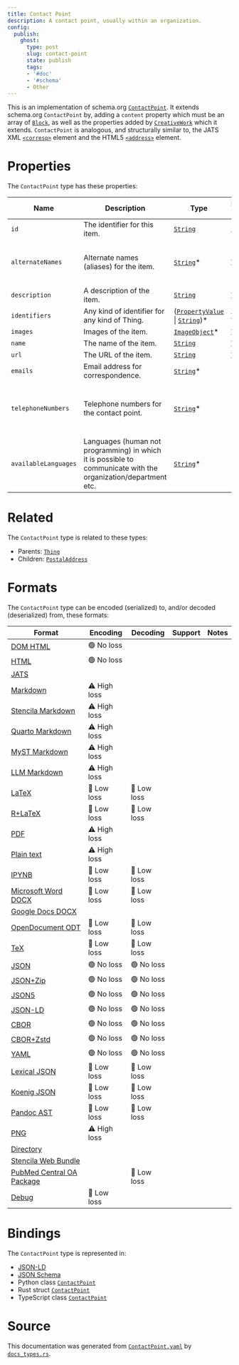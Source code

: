 ```yaml
---
title: Contact Point
description: A contact point, usually within an organization.
config:
  publish:
    ghost:
      type: post
      slug: contact-point
      state: publish
      tags:
      - '#doc'
      - '#schema'
      - Other
---
```


This is an implementation of schema.org [`ContactPoint`](https://schema.org/ContactPoint). It extends schema.org `ContactPoint` by, adding a `content` property which must be an array of [`Block`](./Block), as well as the properties added by [`CreativeWork`](./CreativeWork) which it extends.
`ContactPoint` is analogous, and structurally similar to, the JATS XML [`<corresp>`](https://jats.nlm.nih.gov/archiving/tag-library/1.1/element/corresp.html) element and the HTML5 [`<address>`](https://dev.w3.org/html5/html-author/#the-address-element) element.

# Properties

The `ContactPoint` type has these properties:

| Name                 | Description                                                                                                    | Type                                                                                                                                                       | Inherited from                                                     | `JSON-LD @id`                                                      | Aliases                                                                                                          |
| -------------------- | -------------------------------------------------------------------------------------------------------------- | ---------------------------------------------------------------------------------------------------------------------------------------------------------- | ------------------------------------------------------------------ | ------------------------------------------------------------------ | ---------------------------------------------------------------------------------------------------------------- |
| `id`                 | The identifier for this item.                                                                                  | [`String`](https://stencila.ghost.io/docs/reference/schema/string)                                                                                         | [`Entity`](https://stencila.ghost.io/docs/reference/schema/entity) | [`schema:id`](https://schema.org/id)                               | -                                                                                                                |
| `alternateNames`     | Alternate names (aliases) for the item.                                                                        | [`String`](https://stencila.ghost.io/docs/reference/schema/string)*                                                                                        | [`Thing`](https://stencila.ghost.io/docs/reference/schema/thing)   | [`schema:alternateName`](https://schema.org/alternateName)         | `alternate-names`, `alternate_names`, `alternateName`, `alternate-name`, `alternate_name`                        |
| `description`        | A description of the item.                                                                                     | [`String`](https://stencila.ghost.io/docs/reference/schema/string)                                                                                         | [`Thing`](https://stencila.ghost.io/docs/reference/schema/thing)   | [`schema:description`](https://schema.org/description)             | -                                                                                                                |
| `identifiers`        | Any kind of identifier for any kind of Thing.                                                                  | ([`PropertyValue`](https://stencila.ghost.io/docs/reference/schema/property-value) \| [`String`](https://stencila.ghost.io/docs/reference/schema/string))* | [`Thing`](https://stencila.ghost.io/docs/reference/schema/thing)   | [`schema:identifier`](https://schema.org/identifier)               | `identifier`                                                                                                     |
| `images`             | Images of the item.                                                                                            | [`ImageObject`](https://stencila.ghost.io/docs/reference/schema/image-object)*                                                                             | [`Thing`](https://stencila.ghost.io/docs/reference/schema/thing)   | [`schema:image`](https://schema.org/image)                         | `image`                                                                                                          |
| `name`               | The name of the item.                                                                                          | [`String`](https://stencila.ghost.io/docs/reference/schema/string)                                                                                         | [`Thing`](https://stencila.ghost.io/docs/reference/schema/thing)   | [`schema:name`](https://schema.org/name)                           | -                                                                                                                |
| `url`                | The URL of the item.                                                                                           | [`String`](https://stencila.ghost.io/docs/reference/schema/string)                                                                                         | [`Thing`](https://stencila.ghost.io/docs/reference/schema/thing)   | [`schema:url`](https://schema.org/url)                             | -                                                                                                                |
| `emails`             | Email address for correspondence.                                                                              | [`String`](https://stencila.ghost.io/docs/reference/schema/string)*                                                                                        | -                                                                  | [`schema:email`](https://schema.org/email)                         | `email`                                                                                                          |
| `telephoneNumbers`   | Telephone numbers for the contact point.                                                                       | [`String`](https://stencila.ghost.io/docs/reference/schema/string)*                                                                                        | -                                                                  | [`schema:telephone`](https://schema.org/telephone)                 | `telephone`, `telephone-numbers`, `telephone_numbers`, `telephoneNumber`, `telephone-number`, `telephone_number` |
| `availableLanguages` | Languages (human not programming) in which it is possible to communicate with the organization/department etc. | [`String`](https://stencila.ghost.io/docs/reference/schema/string)*                                                                                        | -                                                                  | [`schema:availableLanguage`](https://schema.org/availableLanguage) | `available-languages`, `available_languages`, `availableLanguage`, `available-language`, `available_language`    |

# Related

The `ContactPoint` type is related to these types:

- Parents: [`Thing`](https://stencila.ghost.io/docs/reference/schema/thing)
- Children: [`PostalAddress`](https://stencila.ghost.io/docs/reference/schema/postal-address)

# Formats

The `ContactPoint` type can be encoded (serialized) to, and/or decoded (deserialized) from, these formats:

| Format                                                                               | Encoding     | Decoding   | Support | Notes |
| ------------------------------------------------------------------------------------ | ------------ | ---------- | ------- | ----- |
| [DOM HTML](https://stencila.ghost.io/docs/reference/formats/dom.html)                | 🟢 No loss    |            |         |
| [HTML](https://stencila.ghost.io/docs/reference/formats/html)                        | 🟢 No loss    |            |         |
| [JATS](https://stencila.ghost.io/docs/reference/formats/jats)                        |              |            |         |
| [Markdown](https://stencila.ghost.io/docs/reference/formats/md)                      | ⚠️ High loss |            |         |
| [Stencila Markdown](https://stencila.ghost.io/docs/reference/formats/smd)            | ⚠️ High loss |            |         |
| [Quarto Markdown](https://stencila.ghost.io/docs/reference/formats/qmd)              | ⚠️ High loss |            |         |
| [MyST Markdown](https://stencila.ghost.io/docs/reference/formats/myst)               | ⚠️ High loss |            |         |
| [LLM Markdown](https://stencila.ghost.io/docs/reference/formats/llmd)                | ⚠️ High loss |            |         |
| [LaTeX](https://stencila.ghost.io/docs/reference/formats/latex)                      | 🔷 Low loss   | 🔷 Low loss |         |
| [R+LaTeX](https://stencila.ghost.io/docs/reference/formats/rnw)                      | 🔷 Low loss   | 🔷 Low loss |         |
| [PDF](https://stencila.ghost.io/docs/reference/formats/pdf)                          | ⚠️ High loss |            |         |
| [Plain text](https://stencila.ghost.io/docs/reference/formats/text)                  | ⚠️ High loss |            |         |
| [IPYNB](https://stencila.ghost.io/docs/reference/formats/ipynb)                      | 🔷 Low loss   | 🔷 Low loss |         |
| [Microsoft Word DOCX](https://stencila.ghost.io/docs/reference/formats/docx)         | 🔷 Low loss   | 🔷 Low loss |         |
| [Google Docs DOCX](https://stencila.ghost.io/docs/reference/formats/gdocx)           |              |            |         |
| [OpenDocument ODT](https://stencila.ghost.io/docs/reference/formats/odt)             | 🔷 Low loss   | 🔷 Low loss |         |
| [TeX](https://stencila.ghost.io/docs/reference/formats/tex)                          | 🔷 Low loss   | 🔷 Low loss |         |
| [JSON](https://stencila.ghost.io/docs/reference/formats/json)                        | 🟢 No loss    | 🟢 No loss  |         |
| [JSON+Zip](https://stencila.ghost.io/docs/reference/formats/json.zip)                | 🟢 No loss    | 🟢 No loss  |         |
| [JSON5](https://stencila.ghost.io/docs/reference/formats/json5)                      | 🟢 No loss    | 🟢 No loss  |         |
| [JSON-LD](https://stencila.ghost.io/docs/reference/formats/jsonld)                   | 🟢 No loss    | 🟢 No loss  |         |
| [CBOR](https://stencila.ghost.io/docs/reference/formats/cbor)                        | 🟢 No loss    | 🟢 No loss  |         |
| [CBOR+Zstd](https://stencila.ghost.io/docs/reference/formats/cbor.zstd)              | 🟢 No loss    | 🟢 No loss  |         |
| [YAML](https://stencila.ghost.io/docs/reference/formats/yaml)                        | 🟢 No loss    | 🟢 No loss  |         |
| [Lexical JSON](https://stencila.ghost.io/docs/reference/formats/lexical)             | 🔷 Low loss   | 🔷 Low loss |         |
| [Koenig JSON](https://stencila.ghost.io/docs/reference/formats/koenig)               | 🔷 Low loss   | 🔷 Low loss |         |
| [Pandoc AST](https://stencila.ghost.io/docs/reference/formats/pandoc)                | 🔷 Low loss   | 🔷 Low loss |         |
| [PNG](https://stencila.ghost.io/docs/reference/formats/png)                          | ⚠️ High loss |            |         |
| [Directory](https://stencila.ghost.io/docs/reference/formats/directory)              |              |            |         |
| [Stencila Web Bundle](https://stencila.ghost.io/docs/reference/formats/swb)          |              |            |         |
| [PubMed Central OA Package](https://stencila.ghost.io/docs/reference/formats/pmcoap) |              | 🔷 Low loss |         |
| [Debug](https://stencila.ghost.io/docs/reference/formats/debug)                      | 🔷 Low loss   |            |         |

# Bindings

The `ContactPoint` type is represented in:

- [JSON-LD](https://stencila.org/ContactPoint.jsonld)
- [JSON Schema](https://stencila.org/ContactPoint.schema.json)
- Python class [`ContactPoint`](https://github.com/stencila/stencila/blob/main/python/python/stencila/types/contact_point.py)
- Rust struct [`ContactPoint`](https://github.com/stencila/stencila/blob/main/rust/schema/src/types/contact_point.rs)
- TypeScript class [`ContactPoint`](https://github.com/stencila/stencila/blob/main/ts/src/types/ContactPoint.ts)

# Source

This documentation was generated from [`ContactPoint.yaml`](https://github.com/stencila/stencila/blob/main/schema/ContactPoint.yaml) by [`docs_types.rs`](https://github.com/stencila/stencila/blob/main/rust/schema-gen/src/docs_types.rs).
